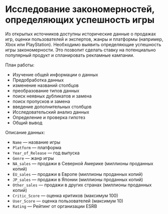 # Исследование закономерностей, определяющих успешность игры
 Из открытых источников доступны исторические данные о продажах игр, оценки пользователей и экспертов, жанры и платформы (например, Xbox или PlayStation). Необходимо выявить определяющие успешность игры закономерности. Это позволит сделать ставку на потенциально популярный продукт и спланировать рекламные кампании.
 
 План работы:

- Изучение общей информации о данных
- Предобработка данных
 - изменение названий столбцов
 - преобразование типов данных
 - поиск неявных дубликатов и замена
 - поиск пропусков и замена
 - введение дополнительных столбцов
- Исследовательский анализ данных
- Определение и проверка гипотез
- Общий вывод

Описание данных:

- `Name` —  название игры
- `Platform` — платформа
- `Year_of_Release` — год выпуска
- `Genre` — жанр игры
- `NA_sales` — продажи в Северной Америке (миллионы проданных копий)
- `EU_sales` — продажи в Европе (миллионы проданных копий)
- `JP_sales` — продажи в Японии (миллионы проданных копий)
- `Other_sales` — продажи в других странах (миллионы проданных копий)
- `Critic_Score` — оценка критиков (максимум 100)
- `User_Score` — оценка пользователей (максимум 10) 
- `Rating` — Рейтинг от организации ESRB